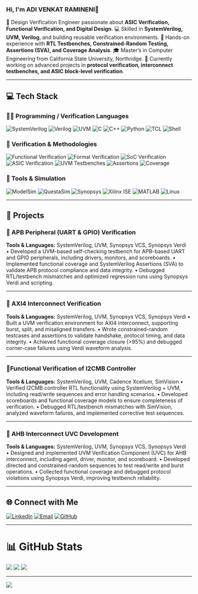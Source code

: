 ### Hi, I'm ADI VENKAT RAMINENI👋  

🔧 Design Verification Engineer passionate about **ASIC Verification, Functional Verification, and Digital Design**.
💻 Skilled in **SystemVerilog, UVM, Verilog**, and building reusable verification environments.
🚀 Hands-on experience with **RTL Testbenches, Constrained-Random Testing, Assertions (SVA), and Coverage Analysis**.
🎓 Master’s in Computer Engineering from California State University, Northridge.
🌱 Currently working on advanced projects in **protocol verification, interconnect testbenches, and ASIC block-level verification**.

---

## 💻 Tech Stack  

### 🧑‍💻 Programming / Verification Languages  
![SystemVerilog](https://img.shields.io/badge/SystemVerilog-blue?style=flat-square&logo=verilog&logoColor=white) ![Verilog](https://img.shields.io/badge/Verilog-orange?style=flat-square&logo=verilog&logoColor=white) ![UVM](https://img.shields.io/badge/UVM-green?style=flat-square&logo=verification&logoColor=white) ![C](https://img.shields.io/badge/C-00599C?style=flat-square&logo=c&logoColor=white) ![C++](https://img.shields.io/badge/C++-00599C?style=flat-square&logo=cplusplus&logoColor=white) ![Python](https://img.shields.io/badge/Python-3670A0?style=flat-square&logo=python&logoColor=ffdd54) ![TCL](https://img.shields.io/badge/TCL-lightgrey?style=flat-square) ![Shell](https://img.shields.io/badge/Shell_Scripting-black?style=flat-square&logo=gnu-bash&logoColor=white)  

### 🏢 Verification & Methodologies  
![Functional Verification](https://img.shields.io/badge/Functional%20Verification-red?style=flat-square) ![Formal Verification](https://img.shields.io/badge/Formal%20Verification-lightblue?style=flat-square) ![SoC Verification](https://img.shields.io/badge/SoC%20Verification-orange?style=flat-square) ![ASIC Verification](https://img.shields.io/badge/ASIC%20Verification-darkgreen?style=flat-square) ![UVM Testbenches](https://img.shields.io/badge/UVM%20Testbenches-purple?style=flat-square) 
![Assertions](https://img.shields.io/badge/SystemVerilog%20Assertions-yellow?style=flat-square) ![Coverage](https://img.shields.io/badge/Functional%20&%20Code%20Coverage-brightgreen?style=flat-square)  

### 🧰 Tools & Simulation  
![ModelSim](https://img.shields.io/badge/ModelSim-blue?style=flat-square) ![QuestaSim](https://img.shields.io/badge/QuestaSim-darkblue?style=flat-square) ![Synopsys](https://img.shields.io/badge/Synopsys%20DesignVision-purple?style=flat-square) ![Xilinx ISE](https://img.shields.io/badge/Xilinx%20ISE-red?style=flat-square) ![MATLAB](https://img.shields.io/badge/MATLAB-orange?style=flat-square) ![Linux](https://img.shields.io/badge/Linux-black?style=flat-square&logo=linux)  

---

## 🌟 Projects  

### 🔹 APB Peripheral (UART & GPIO) Verification 
**Tools & Languages:** SystemVerilog, UVM, Synopsys VCS, Synopsys Verdi     
•	Developed a UVM-based self-checking testbench for APB-based UART and GPIO peripherals, including drivers, monitors, and scoreboards.
•	Implemented functional coverage and SystemVerilog Assertions (SVA) to validate APB protocol compliance and data integrity.
•	Debugged RTL/testbench mismatches and optimized regression runs using Synopsys Verdi and scripting.

---

### 🔹 AXI4 Interconnect Verification 
**Tools & Languages:** SystemVerilog, UVM, Synopsys VCS, Synopsys Verdi
•	Built a UVM verification environment for AXI4 interconnect, supporting burst, split, and misaligned transfers.
•	Wrote constrained-random testcases and assertions to validate handshake, protocol timing, and data integrity.
•	Achieved functional coverage closure (>95%) and debugged corner-case failures using Verdi waveform analysis.


---

### 🔹Functional Verification of I2CMB Controller 
**Tools & Languages:** SystemVerilog, UVM, Cadence Xcelium, SimVision 
•	Verified I2CMB controller RTL functionality using SystemVerilog + UVM, including read/write sequences and error handling scenarios.
•	Developed scoreboards and functional coverage models to ensure completeness of verification.
•	Debugged RTL/testbench mismatches with SimVision, analyzed waveform failures, and implemented corrective test sequences.

---

### 🔹 AHB Interconnect UVC Development 
**Tools & Languages:** SystemVerilog, UVM, Synopsys VCS, Synopsys Verdi   
•	Designed and implemented UVM Verification Component (UVC) for AHB interconnect, including agent, driver, monitor, and scoreboard.
•	Developed directed and constrained-random sequences to test read/write and burst operations.
•	Collected functional coverage and debugged protocol violations using Synopsys Verdi, improving testbench reliability.

---

## 🌐 Connect with Me  

[![LinkedIn](https://img.shields.io/badge/LinkedIn-%230077B5.svg?logo=linkedin&logoColor=white)](www.linkedin.com/in/vramineni131) [![Email](https://img.shields.io/badge/Email-D14836?logo=gmail&logoColor=white)](mailto:ramineni131@gmail.com) [![GitHub](https://img.shields.io/badge/GitHub-black?logo=github&logoColor=white)](https://github.com/ADIVENKATRAMINENI)  

---

# 📊 GitHub Stats  

![](https://github-readme-stats.vercel.app/api?username=YOUR-GITHUB&theme=dark&hide_border=false&include_all_commits=false&count_private=false) ![](https://github-readme-streak-stats.herokuapp.com/?user=YOUR-GITHUB&theme=dark&hide_border=false) ![](https://github-readme-stats.vercel.app/api/top-langs/?username=YOUR-GITHUB&theme=dark&hide_border=false&include_all_commits=false&count_private=false&layout=compact)  

---

[![](https://visitcount.itsvg.in/api?id=YOUR-GITHUB&icon=0&color=0)](https://visitcount.itsvg.in)  

<!-- Created with GPRM template and customized for Design Verification Engineer profile -->
